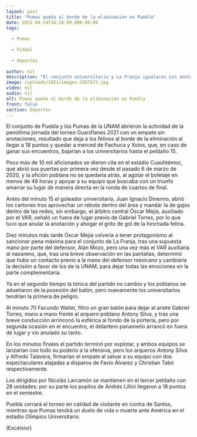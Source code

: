 ```yaml
---
layout: post
title: "Pumas queda al borde de la eliminación en Puebla"
date: 2021-04-24T16:28:00.000-06:00
tags:
  
  - Pumas
  
  - Futbol
  
  - deportes
  
author: nil
description: "El conjunto universitario y La Franja igualaron sin anotaciones en el estadio Cuauhtémoc, dejando a los auriazules a merced de Pachuca y Xolos de Tijuana"
image: /uploads/2021/images-2567473.jpg
video: nil
audio: nil
alt: Pumas queda al borde de la eliminación en Puebla
front: false
section: Deportes
---
```


El conjunto de Puebla y los Pumas de la UNAM abrieron la actividad de la penúltima jornada del torneo Guard1anes 2021 con un empate sin anotaciones, resultado que deja a los felinos al borde de la eliminación al llegar a 18 puntos y quedar a merced de Pachuca y Xolos, que, en caso de ganar sus encuentros, bajarían a los universitarios hasta el peldaño 15.

Poco más de 10 mil aficionados se dieron cita en el estadio Cuauhtémoc, que abrió sus puertas por primera vez desde el pasado 6 de marzo de 2020, y la afición poblana no se quedaría atrás, al agotar el boletaje en menos de 48 horas y apoyar a su equipo que buscaba con un triunfo amarrar su lugar de manera directa en la ronda de cuartos de final.

Antes del minuto 15 el goleador universitario, Juan Ignacio Dinenno, abrió los cartones tras aprovechar un rebote dentro del área y mandar la de gajos dentro de las redes, sin embargo, el árbitro central Óscar Mejía, auxiliado por el VAR, señaló un fuera de lugar previo de Gabriel Torres, por lo que tuvo que anular la anotación y ahogar el grito de gol de la hinchada felina.

Diez minutos más tarde Óscar Mejía volvería a tener protagonismo al sancionar pena máxima para el conjunto de La Franja, tras una supuesta mano por parte del defensor, Alan Mozo, pero una vez más el VAR auxiliaría al nazareno, que, tras una breve observación en las pantallas, determinó que hubo un contacto previo a la mano del defensor mexicano y cambiaría la decisión a favor de los de la UNAM, para dejar todas las emociones en la parte complementaria. 

Ya en el segundo tiempo la tónica del partido no cambio y los poblanos se adueñaron de la posesión del balón, pero nuevamente los universitarios tendrían la primera de peligro. 

Al minuto 70 Facundo Waller, filtro un gran balón para dejar al ariete Gabriel Torres, mano a mano frente al arquero poblano Antony Silva, y tras una breve conducción arrinconó la esférica al fondo de la portería, pero por segunda ocasión en el encuentro, el delantero panameño arrancó en fuera de lugar y vio anulado su tanto.

En los minutos finales el partido terminó por explotar, y ambos equipos se lanzarían con todo su poderío a la ofensiva, pero los arqueros Antony Silva y Alfredo Talavera, firmarían el empate al salvar a su equipo con dos espectaculares atajadas a disparos de Favio Álvarez y Christian Tabó respectivamente.

Los dirigidos por Nicolás Larcamón se mantienen en el tercer peldaño con 28 unidades; por su parte los pupilos de Andrés Lillini llegaron a 18 puntos en el semestre.

Puebla cerrará el torneo en calidad de visitante en contra de Santos, mientras que Pumas tendrá un duelo de vida o muerte ante América en el estadio Olímpico Universitario.

(Excélsior)